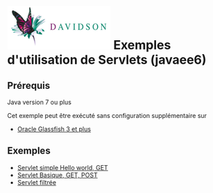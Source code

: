 [![alt text](/dav_logo_small.png "Davidson Consulting")](http://www.davidson.fr/)
Exemples d'utilisation de Servlets (javaee6)
==================================

Prérequis
---------
Java version 7 ou plus

Cet exemple peut être exécuté sans configuration supplémentaire sur 
 - [Oracle Glassfish 3 et plus](https://glassfish.java.net/)

Exemples
--------

 - [Servlet simple Hello world, GET](./src/main/java/fr/davidson/sample/jee/servlet/Servlet1.java)
 - [Servlet Basique, GET, POST](./src/main/java/fr/davidson/sample/jee/servlet/Servlet2.java)
 - [Servlet filtrée](./001-servlet/src/main/java/fr/davidson/sample/jee/servlet/FilteredServlet.java)
